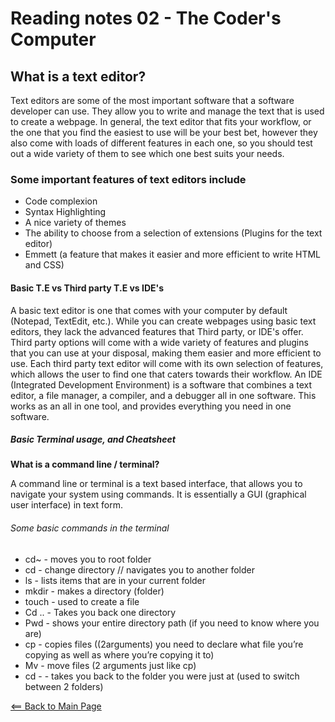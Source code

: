 # Reading notes 02 - The Coder's Computer

## What is a text editor?

Text editors are some of the most important software that a software developer can use. They allow you to write and manage the text that is used to create a webpage. In general, the text editor that fits your workflow, or the one that you find the easiest to use will be your best bet, however they also come with loads of different features in each one, so you should test out a wide variety of them to see which one best suits your needs.

### Some important features of text editors include

- Code complexion
- Syntax Highlighting
- A nice variety of themes
- The ability to choose from a selection of extensions (Plugins for the text editor)
- Emmett (a feature that makes it easier and more efficient to write HTML and CSS)

#### Basic T.E vs Third party T.E vs IDE's

A basic text editor is one that comes with your computer by default (Notepad, TextEdit, etc.). While you can create webpages using basic text editors, they lack the advanced features that Third party, or IDE's offer. Third party options will come with a wide variety of features and plugins that you can use at your disposal, making them easier and more efficient to use. Each third party text editor will come with its own selection of features, which allows the user to find one that caters towards their workflow. An IDE (Integrated Development Environment) is a software that combines a text editor, a file manager, a compiler, and a debugger all in one software. This works as an all in one tool, and provides everything you need in one software.

##### _Basic Terminal usage, and Cheatsheet_

__What is a command line / terminal?__

A command line or terminal is a text based interface, that allows you to navigate your system using commands. It is essentially a GUI (graphical user interface) in text form.

###### Some basic commands in the terminal

- cd~ - moves you to root folder
- cd - change directory // navigates you to another folder
- ls - lists items that are in your current folder
- mkdir - makes a directory (folder)
- touch - used to create a file
- Cd .. - Takes you back one directory
- Pwd - shows your entire directory path (if you need to know where you are)
- cp - copies files ((2arguments) you need to declare what file you’re copying as well as where you’re copying it to)
- Mv - move files (2 arguments just like cp)
- cd - - takes you back to the folder you were just at (used to switch between 2 folders)

[<== Back to Main Page](README.md)
